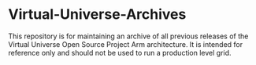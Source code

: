 # Virtual-Universe-Archives
This repository is for maintaining an archive of all previous releases of the Virtual Universe Open Source Project Arm architecture.  It is intended for reference only and should not be used to run a production level grid.
